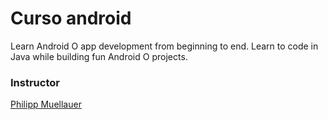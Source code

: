# Curso android

Learn Android O app development from beginning to end. Learn to code in Java while building fun Android O projects.

### Instructor

[Philipp Muellauer](https://deloittedevelopment.udemy.com/user/philipp-muellauer/)

